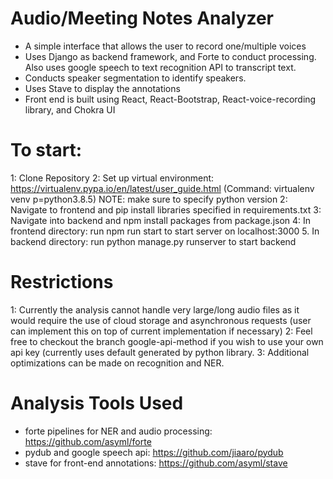 # Audio/Meeting Notes Analyzer


- A simple interface that allows the user to record one/multiple voices
- Uses Django as backend framework, and Forte to conduct processing. Also uses google speech to text recognition API to transcript text. 
- Conducts speaker segmentation to identify speakers. 
- Uses Stave to display the annotations 
- Front end is built using React, React-Bootstrap, React-voice-recording library, and Chokra UI

# To start: 
1: Clone Repository 
2: Set up virtual environment: https://virtualenv.pypa.io/en/latest/user_guide.html (Command: virtualenv venv p=python3.8.5)
   NOTE: make sure to specify python version
2: Navigate to frontend and pip install libraries specified in requirements.txt 
3: Navigate into backend and npm install packages from package.json
4: In frontend directory: run npm run start to start server on localhost:3000
5. In backend directory: run python manage.py runserver to start backend 

# Restrictions
1: Currently the analysis cannot handle very large/long audio files as it would require the use of cloud storage and asynchronous requests (user can implement this on top of current implementation if necessary) 
2: Feel free to checkout the branch google-api-method if you wish to use your own api key (currently uses default generated by python library. 
3: Additional optimizations can be made on recognition and NER. 

# Analysis Tools Used
- forte pipelines for NER and audio processing: https://github.com/asyml/forte
- pydub and google speech api: https://github.com/jiaaro/pydub
- stave for front-end annotations: https://github.com/asyml/stave 


